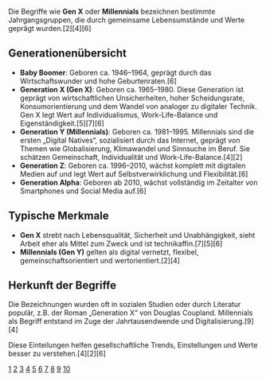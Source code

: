 Die Begriffe wie **Gen X** oder **Millennials** bezeichnen bestimmte Jahrgangsgruppen, die durch gemeinsame Lebensumstände und Werte geprägt wurden.[2][4][6]

## Generationenübersicht

- **Baby Boomer**: Geboren ca. 1946–1964, geprägt durch das Wirtschaftswunder und hohe Geburtenraten.[6]
- **Generation X (Gen X)**: Geboren ca. 1965–1980. Diese Generation ist geprägt von wirtschaftlichen Unsicherheiten, hoher Scheidungsrate, Konsumorientierung und dem Wandel von analoger zu digitaler Technik. Gen X legt Wert auf Individualismus, Work-Life-Balance und Eigenständigkeit.[5][7][6]
- **Generation Y (Millennials)**: Geboren ca. 1981–1995. Millennials sind die ersten „Digital Natives“, sozialisiert durch das Internet, geprägt von Themen wie Globalisierung, Klimawandel und Sinnsuche im Beruf. Sie schätzen Gemeinschaft, Individualität und Work-Life-Balance.[4][2]
- **Generation Z**: Geboren ca. 1996–2010, wächst komplett mit digitalen Medien auf und legt Wert auf Selbstverwirklichung und Flexibilität.[6]
- **Generation Alpha**: Geboren ab 2010, wächst vollständig im Zeitalter von Smartphones und Social Media auf.[6]

## Typische Merkmale

- **Gen X** strebt nach Lebensqualität, Sicherheit und Unabhängigkeit, sieht Arbeit eher als Mittel zum Zweck und ist technikaffin.[7][5][6]
- **Millennials (Gen Y)** gelten als digital vernetzt, flexibel, gemeinschaftsorientiert und wertorientiert.[2][4]

## Herkunft der Begriffe

Die Bezeichnungen wurden oft in sozialen Studien oder durch Literatur populär, z.B. der Roman „Generation X“ von Douglas Coupland. Millennials als Begriff entstand im Zuge der Jahrtausendwende und Digitalisierung.[9][4]

Diese Einteilungen helfen gesellschaftliche Trends, Einstellungen und Werte besser zu verstehen.[4][2][6]

[1](https://raven51.de/wiki/generation-x/)
[2](https://www.ibau.de/akademie/wissenswertes/generation-x-y-z/)
[3](https://boriskasper.de/progress-professionals/blog/generation-x-die-verlorene-generation/)
[4](https://intergeneration.ch/de/grundlagen/generation-x-y-z-ueberblick/)
[5](https://www.personio.de/hr-lexikon/generation-x/)
[6](https://studyflix.de/jobs/karriere-tipps/generationen-4838)
[7](https://www.bild.de/leben-wissen/lifestyle/generation-x-merkmale-und-werte-der-schluesselkind-generation-66bedca506f52977c7f6eeb2)
[8](https://www.adigiconsult.ch/glossar/generation-silent-baby-boomer-x-y-me-millennials-z-alpha/)
[9](https://de.wikipedia.org/wiki/Generation_X)
[10](https://recruiting.ausbildung.de/blog/generationen-in-der-uebersicht)